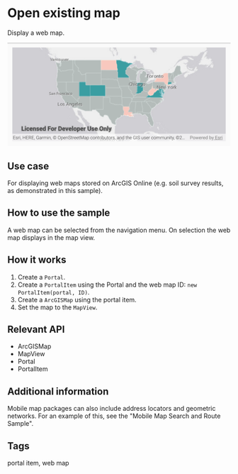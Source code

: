 # Open existing map

Display a web map.

![Image of open map URL](open-existing-map.png)

## Use case

For displaying web maps stored on ArcGIS Online (e.g. soil survey results, as demonstrated in this sample).

## How to use the sample

A web map can be selected from the navigation menu. On selection the web map displays in the map view.

## How it works

1. Create a `Portal`.
2. Create a `PortalItem` using the Portal and the web map ID: `new PortalItem(portal, ID)`.
3. Create a `ArcGISMap` using the portal item.
4. Set the map to the `MapView`.

## Relevant API

* ArcGISMap
* MapView
* Portal
* PortalItem

## Additional information

Mobile map packages can also include address locators and geometric networks. For an example of this, see the "Mobile Map Search and Route Sample".

## Tags

portal item, web map
